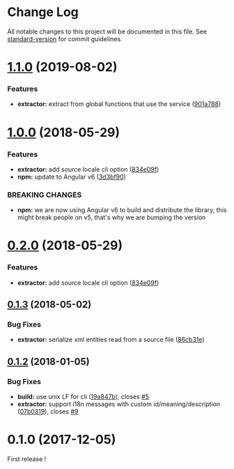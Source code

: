 # Change Log

All notable changes to this project will be documented in this file. See [standard-version](https://github.com/conventional-changelog/standard-version) for commit guidelines.

<a name="1.1.0"></a>
# [1.1.0](https://github.com/ngx-translate/i18n-polyfill/compare/v1.0.0...v1.1.0) (2019-08-02)


### Features

* **extractor:** extract from global functions that use the service ([901a788](https://github.com/ngx-translate/i18n-polyfill/commit/901a788))



<a name="1.0.0"></a>
# [1.0.0](https://github.com/ngx-translate/i18n-polyfill/compare/v0.1.3...v1.0.0) (2018-05-29)


### Features

* **extractor:** add source locale cli option ([834e09f](https://github.com/ngx-translate/i18n-polyfill/commit/834e09f))
* **npm:** update to Angular v6 ([3d3bf90](https://github.com/ngx-translate/i18n-polyfill/commit/3d3bf90))


### BREAKING CHANGES

* **npm:** we are now using Angular v6 to build and distribute the library, this might break people on v5, that's why we are bumping the version



<a name="0.2.0"></a>
# [0.2.0](https://github.com/ngx-translate/i18n-polyfill/compare/v0.1.3...v0.2.0) (2018-05-29)


### Features

* **extractor:** add source locale cli option ([834e09f](https://github.com/ngx-translate/i18n-polyfill/commit/834e09f))



<a name="0.1.3"></a>
## [0.1.3](https://github.com/ngx-translate/i18n-polyfill/compare/0.1.2...0.1.3) (2018-05-02)


### Bug Fixes

* **extractor:** serialize xml entities read from a source file ([86cb31e](https://github.com/ngx-translate/i18n-polyfill/commit/86cb31e))


<a name="0.1.2"></a>
## [0.1.2](https://github.com/ngx-translate/i18n-polyfill/compare/0.1.0...0.1.2) (2018-01-05)


### Bug Fixes

* **build:** use unix LF for cli ([19a847b](https://github.com/ngx-translate/i18n-polyfill/commit/19a847b)), closes [#5](https://github.com/ngx-translate/i18n-polyfill/issues/5)
* **extractor:** support i18n messages with custom id/meaning/description ([07b0319](https://github.com/ngx-translate/i18n-polyfill/commit/07b0319)), closes [#9](https://github.com/ngx-translate/i18n-polyfill/issues/9)



<a name="0.1.0"></a>
# 0.1.0 (2017-12-05)
First release !
